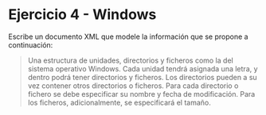 # Ejercicio 4 - Windows

Escribe un documento XML que modele la información que se propone a continuación:

> Una estructura de unidades, directorios y ficheros como la del sistema operativo Windows. Cada unidad tendrá asignada una letra, y dentro podrá tener directorios y ficheros. Los directorios pueden a su vez contener otros directorios o ficheros. Para cada directorio o fichero se debe especificar su nombre y fecha de modificación. Para los ficheros, adicionalmente, se especificará el tamaño.
